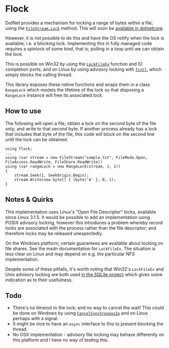 Flock
=====

DotNet provides a mechanism for locking a range of bytes within a file;
using the [`FileStream.Lock`](https://msdn.microsoft.com/en-us/library/system.io.filestream.lock(v=vs.110).aspx)
method. This will soon be [available in dotnetcore](https://github.com/dotnet/corefx/issues/5964).

However, it is not possible to do this and have the OS notify when the lock is
available; i.e. a blocking lock. Implementing this in fully managed code
requires a spinlock of some kind, that is; polling in a loop until we can
obtain the lock.

This is possible on Win32 by using the [`LockFileEx`](https://msdn.microsoft.com/en-us/library/windows/desktop/aa365203(v=vs.85).aspx)
function and IO completion ports; and on Linux by using advisory locking with
[`fcntl`](http://man7.org/linux/man-pages/man2/fcntl.2.html), which simply
blocks the calling thread.

This library exposes these native functions and wraps them in a class `RangeLock`
which models the lifetime of the lock so that disposing a `RangeLock` instance
will free its associated lock.

How to use
----------

The following will open a file; obtain a lock on the second byte of the file only;
and write to that second byte. If another process already has a lock that includes
that byte of the file, this code will block on the second line until the lock can
be obtained.

```
using Flock;
...
using (var stream = new FileStream("sample.txt", FileMode.Open, FileAccess.ReadWrite, FileShare.ReadWrite))
using (var rangeLock = new RangeLock(stream, 1, 1))
{
    stream.Seek(1, SeekOrigin.Begin);
    stream.Write(new byte[] { (byte)'A' }, 0, 1);
}
```

Notes & Quirks
----------------

This implementation uses Linux's "Open File Descriptor" locks, available since Linux 3.1.5.
It would be possible to add an implementation using POSIX advisory locking, however 
this introduces a problem whereby record locks are associated with the process rather than
the file descriptor; and therefore locks may be released unexpectedly.

On the Windows platform; certain guarantees are available about locking on file shares.
See the msdn documentation for `LockFileEx`. The situation is less clear on Linux and
may depend on e.g. the particular NFS implementation. 

Despite some of these pitfalls, it's worth noting that Win32's `LockFileEx` and Unix
advisory locking are both used [in the SQLite project](https://sqlite.org/lockingv3.html#how_to_corrupt)
which gives some indication as to their usefulness.

Todo
----
- There's no timeout to the lock; and no way to cancel the wait! This could be done on Windows
by using [`CancelSynchronousIo`](https://msdn.microsoft.com/en-us/library/windows/desktop/aa363794(v=vs.85).aspx)
and on Linux perhaps with a signal.
- It might be nice to have an `async` interface to this to prevent blocking the thread.
- No OSX implementation - advisory file locking may behave differently on this platform
and I have no way of testing this.